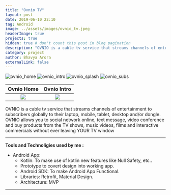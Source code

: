 ```yaml
---
title: "Ovnio TV"
layout: post
date: 2019-06-10 22:10
tag: Android
image: ../assets/images/ovnio_tv.jpeg
headerImage: true
projects: true
hidden: true # don't count this post in blog pagination
description: "OVNIO is a cable tv service that streams channels of entertainment to subscribers globally to their laptop, mobile, tablet, desktop and/or dongle. OVNIO allows you to social network online, text message, video conference and buy products from the TV shows, music videos, films and interactive commercials without ever leaving YOUR TV window."
category: project
author: Bhavya Arora
externalLink: false
---
```


![ovnio_home](https://user-images.githubusercontent.com/30223933/114267696-cfbc8d80-9a1a-11eb-8e93-e55951d84e29.jpeg) ![ovnio_intro](https://user-images.githubusercontent.com/30223933/114267697-d3e8ab00-9a1a-11eb-9935-46157a2ac3eb.jpeg) ![ovnio_splash](https://user-images.githubusercontent.com/30223933/114267698-d4814180-9a1a-11eb-88db-ec9ae012dbfc.jpeg) ![ovnio_subs](https://user-images.githubusercontent.com/30223933/114267699-d5b26e80-9a1a-11eb-9293-2999f6d1a705.jpeg)

Ovnio Home             |  Ovnio Intro
:-------------------------:|:-------------------------:
![](https://user-images.githubusercontent.com/30223933/114267696-cfbc8d80-9a1a-11eb-8e93-e55951d84e29.jpeg)  |  ![](https://user-images.githubusercontent.com/30223933/114267697-d3e8ab00-9a1a-11eb-9935-46157a2ac3eb.jpeg)


OVNIO is a cable tv service that streams channels of entertainment to subscribers globally to their laptop, mobile, tablet, desktop and/or dongle. OVNIO allows you to social network online, text message, video conference and buy products from the TV shows, music videos, films and interactive commercials without ever leaving YOUR TV window

---

 **Tools and Technoligies used by me :**

- Android App:
    - Kotlin: To make use of kotlin new features like Null Safety, etc..
    - Prototype to covert design into working app.
    - Android SDK: To make Android App Functional.
    - Libraries: Retrofit, Material Design.
    - Architecture: MVP

---
